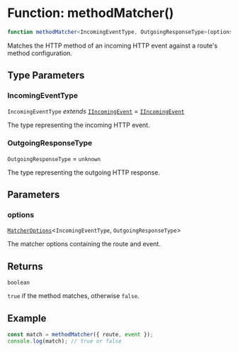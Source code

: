 # Function: methodMatcher()

```ts
function methodMatcher<IncomingEventType, OutgoingResponseType>(options): boolean;
```

Matches the HTTP method of an incoming HTTP event against a route's method configuration.

## Type Parameters

### IncomingEventType

`IncomingEventType` *extends* [`IIncomingEvent`](../../declarations/interfaces/IIncomingEvent.md) = [`IIncomingEvent`](../../declarations/interfaces/IIncomingEvent.md)

The type representing the incoming HTTP event.

### OutgoingResponseType

`OutgoingResponseType` = `unknown`

The type representing the outgoing HTTP response.

## Parameters

### options

[`MatcherOptions`](../interfaces/MatcherOptions.md)\<`IncomingEventType`, `OutgoingResponseType`\>

The matcher options containing the route and event.

## Returns

`boolean`

`true` if the method matches, otherwise `false`.

## Example

```typescript
const match = methodMatcher({ route, event });
console.log(match); // true or false
```
